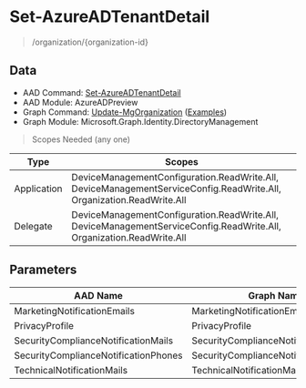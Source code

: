 # Set-AzureADTenantDetail

> /organization/{organization-id}

## Data

+ AAD Command: [Set-AzureADTenantDetail](https://docs.microsoft.com/en-us/powershell/module/AzureAD/Set-AzureADTenantDetail?view=azureadps-2.0-preview)
+ AAD Module: AzureADPreview
+ Graph Command: [Update-MgOrganization](https://docs.microsoft.com/en-us/powershell/module/Microsoft.Graph.Identity.DirectoryManagement/Update-MgOrganization) ([Examples](https://github.com/orgs/msgraph/discussions?discussions_q=Update-MgOrganization))
+ Graph Module: Microsoft.Graph.Identity.DirectoryManagement

> Scopes Needed (any one)

|Type|Scopes|
|---|---|
|Application|DeviceManagementConfiguration.ReadWrite.All, DeviceManagementServiceConfig.ReadWrite.All, Organization.ReadWrite.All|
|Delegate|DeviceManagementConfiguration.ReadWrite.All, DeviceManagementServiceConfig.ReadWrite.All, Organization.ReadWrite.All|

## Parameters

|AAD Name|Graph Name|AAD Type|Graph Type|Infos|
|---|---|---|---|---|
|MarketingNotificationEmails|MarketingNotificationEmails|System.Collections.Generic.List/System.String|System.String[]||
|PrivacyProfile|PrivacyProfile|Microsoft.Open.AzureAD.Model.PrivacyProfile|Microsoft.Graph.PowerShell.Models.IMicrosoftGraphPrivacyProfile||
|SecurityComplianceNotificationMails|SecurityComplianceNotificationMails|System.Collections.Generic.List/System.String|System.String[]||
|SecurityComplianceNotificationPhones|SecurityComplianceNotificationPhones|System.Collections.Generic.List/System.String|System.String[]||
|TechnicalNotificationMails|TechnicalNotificationMails|System.Collections.Generic.List/System.String|System.String[]||

